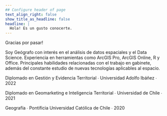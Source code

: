 ```yaml
---
## Configure header of page
text_align_right: false
show_title_as_headline: false
headline: |
  Hola! Es un gusto conocerte.
---
```


<!-- this is a subheadline -->
Gracias por pasar!

Soy Geógrafo con interés en el análisis de datos espaciales y el Data Science. Experiencia en herramientas como ArcGIS Pro, ArcGIS Online, R y Office. Principales habilidades relacionadas con el trabajo en gabinete, además del constante estudio de nuevas tecnologías aplicables al espacio.

  <i class="fas fa-book-open"></i> Diplomado en Gestión y Evidencia Territorial  &#8729;
Universidad Adolfo Ibáñez  &#8729;  2022

  <i class="fas fa-graduation-cap pr2"></i>Diplomado en Geomarketing e Inteligencia Territorial  &#8729;
Universidad de Chile  &#8729;  2021
    
  <i class="fas fa-graduation-cap pr2"></i>Geografía  &#8729;
Pontificia Universidad Católica de Chile  &#8729;  2020